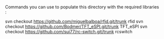 Commands you can use to populate this directory with the required libraries :

svn checkout https://github.com/miguelbalboa/rfid.git/trunk rfid
svn checkout https://github.com/Bodmer/TFT_eSPI.git/trunk TFT_eSPI
svn checkout https://github.com/sui77/rc-switch.git/trunk rcswitch
